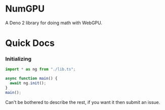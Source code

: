# NumGPU
A Deno 2 library for doing math with WebGPU.

# Quick Docs

### Initializing
```typescript
import * as ng from "./lib.ts";

async function main() {
  await ng.init();
}
main();
```

Can't be bothered to describe the rest, if you want it then submit an issue.

